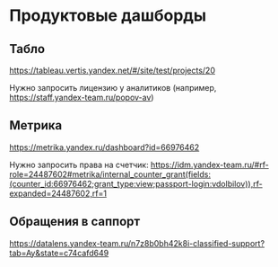 # Продуктовые дашборды

## Табло
https://tableau.vertis.yandex.net/#/site/test/projects/20

Нужно запросить лицензию у аналитиков
(например, https://staff.yandex-team.ru/popov-av)

## Метрика
https://metrika.yandex.ru/dashboard?id=66976462

Нужно запросить права на счетчик:
https://idm.yandex-team.ru/#rf-role=24487602#metrika/internal_counter_grant(fields:(counter_id:66976462;grant_type:view;passport-login:vdolbilov)),rf-expanded=24487602,rf=1

## Обращения в саппорт
https://datalens.yandex-team.ru/n7z8b0bh42k8i-classified-support?tab=Ay&state=c74cafd649